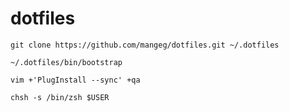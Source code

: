 # dotfiles

```
git clone https://github.com/mangeg/dotfiles.git ~/.dotfiles
```
```
~/.dotfiles/bin/bootstrap
```

```
vim +'PlugInstall --sync' +qa
```

```
chsh -s /bin/zsh $USER
```
